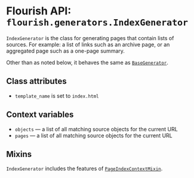 # Flourish API: `flourish.generators.IndexGenerator`

`IndexGenerator` is the class for generating pages that contain lists of
sources. For example: a list of links such as an archive page, or an
aggregated page such as a one-page summary.

Other than as noted below, it behaves the same as
[`BaseGenerator`](/api-flourish-generators-base/).


## Class attributes

  * `template_name` is set to `index.html`

## Context variables

  * `objects` — a list of all matching source objects for the current URL
  * `pages` — a list of all matching source objects for the current URL

## Mixins

`IndexGenerator` includes the features of
[`PageIndexContextMixin`](/api-flourish-generators/#pageindexcontextmixin).

